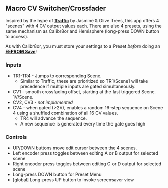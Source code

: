 ## Macro CV Switcher/Crossfader

Inspired by the hype of [**Traffic**](https://www.youtube.com/watch?v=SR0HXqEbuaY) by Jasmine & Olive Trees, this app offers 4 "scenes" with 4 CV output values each. There are also 4 presets, using the same mechanism as Calibr8or and Hemisphere (long-press DOWN button to access).

As with Calibr8or, you must store your settings to a Preset _before_ doing an **[EEPROM Save](https://github.com/djphazer/O_C-BenisphereSuite/wiki/EEPROM-Save)**!

### Inputs

- TR1-TR4 - Jumps to corresponding Scene.
  - Similar to Traffic, these are prioritized so TR1/Scene1 will take precedence if multiple inputs are gated simultaneously.
- CV1 - smooth crossfading offset, starting at the last triggered Scene. 1V/Scene.
- CV2, CV3 - _not implemented_
- CV4 - when gated (>2V), enables a random 16-step sequence on Scene 4 using a shuffled combination of all 16 CV values.
  - TR4 will advance the sequence.
  - A new sequence is generated every time the gate goes high

### Controls

- UP/DOWN buttons move edit cursor between the 4 scenes.
- Left encoder press toggles between editing A or B output for selected scene
- Right encoder press toggles between editing C or D output for selected scene
- Long-press DOWN button for Preset Menu
- [global] Long-press UP button to invoke screensaver view
